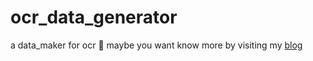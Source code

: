 # ocr_data_generator
a data_maker for ocr :construction:
maybe you want know more by visiting my [blog](https://www.sao-kirito.top)
